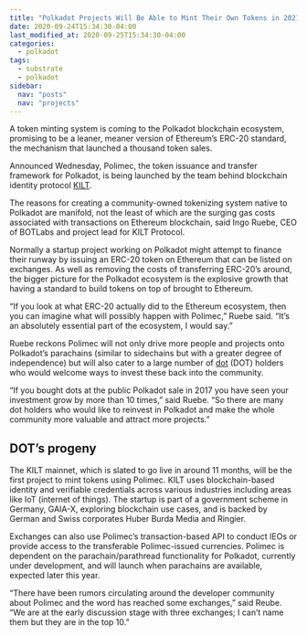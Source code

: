 ```yaml
---
title: "Polkadot Projects Will Be Able to Mint Their Own Tokens in 2021"
date: 2020-09-24T15:34:30-04:00
last_modified_at: 2020-09-25T15:34:30-04:00
categories:
  - polkadot
tags:
  - substrate
  - polkadot
sidebar:
  nav: "posts"
  nav: "projects"
---
```


A token minting system is coming to the Polkadot blockchain ecosystem, promising to be a leaner, meaner version of Ethereum’s ERC-20 standard, the mechanism that launched a thousand token sales.

Announced Wednesday, Polimec, the token issuance and transfer framework for Polkadot, is being launched by the team behind blockchain identity protocol [KILT](https://www.kilt.io/).

The reasons for creating a community-owned tokenizing system native to Polkadot are manifold, not the least of which are the surging gas costs associated with transactions on Ethereum blockchain, said Ingo Ruebe, CEO of BOTLabs and project lead for KILT Protocol.

Normally a startup project working on Polkadot might attempt to finance their runway by issuing an ERC-20 token on Ethereum that can be listed on exchanges. As well as removing the costs of transferring ERC-20’s around, the bigger picture for the Polkadot ecosystem is the explosive growth that having a standard to build tokens on top of brought to Ethereum. 

“If you look at what ERC-20 actually did to the Ethereum ecosystem, then you can imagine what will possibly happen with Polimec,” Ruebe said. “It’s an absolutely essential part of the ecosystem, I would say.” 

Ruebe reckons Polimec will not only drive more people and projects onto Polkadot’s parachains (similar to sidechains but with a greater degree of independence) but will also cater to a large number of [dot](https://www.coingecko.com/en/coins/polkadot) (DOT) holders who would welcome ways to invest these back into the community.

“If you bought dots at the public Polkadot sale in 2017 you have seen your investment grow by more than 10 times,” said Ruebe. “So there are many dot holders who would like to reinvest in Polkadot and make the whole community more valuable and attract more projects.”

## **DOT’s progeny**

The KILT mainnet, which is slated to go live in around 11 months, will be the first project to mint tokens using Polimec. KILT uses blockchain-based identity and verifiable credentials across various industries including areas like IoT (internet of things). The startup is part of a government scheme in Germany, GAIA-X, exploring blockchain use cases, and is backed by German and Swiss corporates Huber Burda Media and Ringier.

Exchanges can also use Polimec’s transaction-based API to conduct IEOs or provide access to the transferable Polimec-issued currencies. Polimec is dependent on the parachain/parathread functionality for Polkadot, currently under development, and will launch when parachains are available, expected later this year.

“There have been rumors circulating around the developer community about Polimec and the word has reached some exchanges,” said Reube. “We are at the early discussion stage with three exchanges; I can’t name them but they are in the top 10.”
